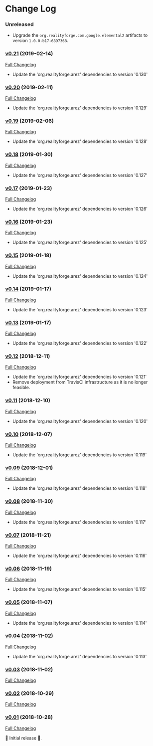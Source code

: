 # Change Log

### Unreleased

* Upgrade the `org.realityforge.com.google.elemental2` artifacts to version `1.0.0-b17-6897368`.

### [v0.21](https://github.com/arez/arez-mediaquery/tree/v0.21) (2019-02-14)
[Full Changelog](https://github.com/arez/arez-mediaquery/compare/v0.20...v0.21)

* Update the 'org.realityforge.arez' dependencies to version '0.130'

### [v0.20](https://github.com/arez/arez-mediaquery/tree/v0.20) (2019-02-11)
[Full Changelog](https://github.com/arez/arez-mediaquery/compare/v0.19...v0.20)

* Update the 'org.realityforge.arez' dependencies to version '0.129'

### [v0.19](https://github.com/arez/arez-mediaquery/tree/v0.19) (2019-02-06)
[Full Changelog](https://github.com/arez/arez-mediaquery/compare/v0.18...v0.19)

* Update the 'org.realityforge.arez' dependencies to version '0.128'

### [v0.18](https://github.com/arez/arez-mediaquery/tree/v0.18) (2019-01-30)
[Full Changelog](https://github.com/arez/arez-mediaquery/compare/v0.17...v0.18)

* Update the 'org.realityforge.arez' dependencies to version '0.127'

### [v0.17](https://github.com/arez/arez-mediaquery/tree/v0.17) (2019-01-23)
[Full Changelog](https://github.com/arez/arez-mediaquery/compare/v0.16...v0.17)

* Update the 'org.realityforge.arez' dependencies to version '0.126'

### [v0.16](https://github.com/arez/arez-mediaquery/tree/v0.16) (2019-01-23)
[Full Changelog](https://github.com/arez/arez-mediaquery/compare/v0.15...v0.16)

* Update the 'org.realityforge.arez' dependencies to version '0.125'

### [v0.15](https://github.com/arez/arez-mediaquery/tree/v0.15) (2019-01-18)
[Full Changelog](https://github.com/arez/arez-mediaquery/compare/v0.14...v0.15)

* Update the 'org.realityforge.arez' dependencies to version '0.124'

### [v0.14](https://github.com/arez/arez-mediaquery/tree/v0.14) (2019-01-17)
[Full Changelog](https://github.com/arez/arez-mediaquery/compare/v0.13...v0.14)

* Update the 'org.realityforge.arez' dependencies to version '0.123'

### [v0.13](https://github.com/arez/arez-mediaquery/tree/v0.13) (2019-01-17)
[Full Changelog](https://github.com/arez/arez-mediaquery/compare/v0.12...v0.13)

* Update the 'org.realityforge.arez' dependencies to version '0.122'

### [v0.12](https://github.com/arez/arez-mediaquery/tree/v0.12) (2018-12-11)
[Full Changelog](https://github.com/arez/arez-mediaquery/compare/v0.11...v0.12)

* Update the 'org.realityforge.arez' dependencies to version '0.121'
* Remove deployment from TravisCI infrastructure as it is no longer feasible.

### [v0.11](https://github.com/arez/arez-mediaquery/tree/v0.11) (2018-12-10)
[Full Changelog](https://github.com/arez/arez-mediaquery/compare/v0.10...v0.11)

* Update the 'org.realityforge.arez' dependencies to version '0.120'

### [v0.10](https://github.com/arez/arez-mediaquery/tree/v0.10) (2018-12-07)
[Full Changelog](https://github.com/arez/arez-mediaquery/compare/v0.09...v0.10)

* Update the 'org.realityforge.arez' dependencies to version '0.119'

### [v0.09](https://github.com/arez/arez-mediaquery/tree/v0.09) (2018-12-01)
[Full Changelog](https://github.com/arez/arez-mediaquery/compare/v0.08...v0.09)

* Update the 'org.realityforge.arez' dependencies to version '0.118'

### [v0.08](https://github.com/arez/arez-mediaquery/tree/v0.08) (2018-11-30)
[Full Changelog](https://github.com/arez/arez-mediaquery/compare/v0.07...v0.08)

* Update the 'org.realityforge.arez' dependencies to version '0.117'

### [v0.07](https://github.com/arez/arez-mediaquery/tree/v0.07) (2018-11-21)
[Full Changelog](https://github.com/arez/arez-mediaquery/compare/v0.06...v0.07)

* Update the 'org.realityforge.arez' dependencies to version '0.116'

### [v0.06](https://github.com/arez/arez-mediaquery/tree/v0.06) (2018-11-19)
[Full Changelog](https://github.com/arez/arez-mediaquery/compare/v0.05...v0.06)

* Update the 'org.realityforge.arez' dependencies to version '0.115'

### [v0.05](https://github.com/arez/arez-mediaquery/tree/v0.05) (2018-11-07)
[Full Changelog](https://github.com/arez/arez-mediaquery/compare/v0.04...v0.05)

* Update the 'org.realityforge.arez' dependencies to version '0.114'

### [v0.04](https://github.com/arez/arez-mediaquery/tree/v0.04) (2018-11-02)
[Full Changelog](https://github.com/arez/arez-mediaquery/compare/v0.03...v0.04)

* Update the 'org.realityforge.arez' dependencies to version '0.113'

### [v0.03](https://github.com/arez/arez-mediaquery/tree/v0.03) (2018-11-02)
[Full Changelog](https://github.com/arez/arez-mediaquery/compare/v0.02...v0.03)

### [v0.02](https://github.com/arez/arez-mediaquery/tree/v0.02) (2018-10-29)
[Full Changelog](https://github.com/arez/arez-mediaquery/compare/v0.01...v0.02)

### [v0.01](https://github.com/arez/arez-mediaquery/tree/v0.01) (2018-10-28)
[Full Changelog](https://github.com/arez/arez-mediaquery/compare/6c66134c54b5f0db90bee962c6ef7a5f12e5a808...v0.01)

 ‎🎉	Initial release ‎🎉.
